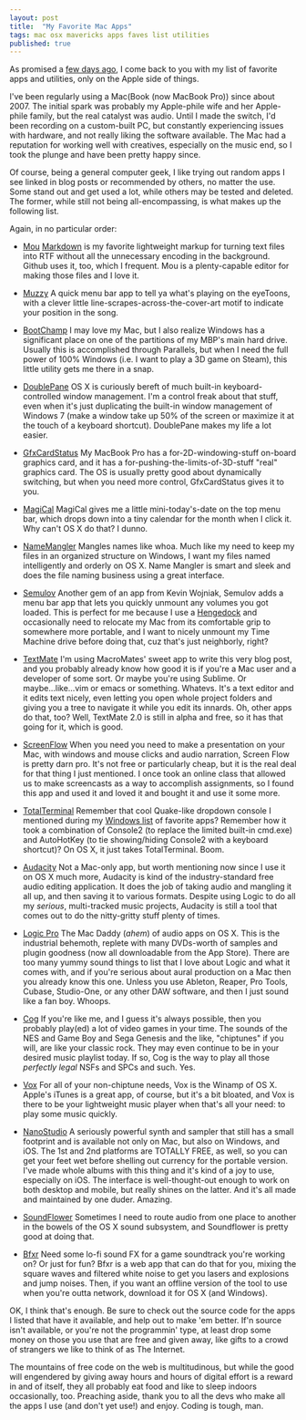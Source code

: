 ```yaml
---
layout: post
title:  "My Favorite Mac Apps"
tags: mac osx mavericks apps faves list utilities
published: true
---
```


As promised a [few days ago](https://codaname.neb.host/2014/06/12/my-favorite-windows-apps/), I come back to you with my list of favorite apps and utilities, only on the Apple side of things.

<!--more-->

I've been regularly using a Mac(Book (now MacBook Pro)) since about 2007. The initial spark was probably my Apple-phile wife and her Apple-phile family, but the real catalyst was audio. Until I made the switch, I'd been recording on a custom-built PC, but constantly experiencing issues with hardware, and not really liking the software available. The Mac had a reputation for working well with creatives, especially on the music end, so I took the plunge and have been pretty happy since.

Of course, being a general computer geek, I like trying out random apps I see linked in blog posts or recommended by others, no matter the use. Some stand out and get used a lot, while others may be tested and deleted. The former, while still not being all-encompassing, is what makes up the following list.

Again, in no particular order:

* [Mou](https://mouapp.com/)
  [Markdown](https://daringfireball.net./projects/markdown/) is my favorite lightweight markup for turning text files into RTF without all the unnecessary encoding in the background. Github uses it, too, which I frequent. Mou is a plenty-capable editor for making those files and I love it.

* [Muzzy](https://itunes.apple.com/us/app/muzzy-for-itunes/id595452407?mt=12)
  A quick menu bar app to tell ya what's playing on the eyeToons, with a clever little line-scrapes-across-the-cover-art motif to indicate your position in the song.

* [BootChamp](https://kainjow.com/)
  I may love my Mac, but I also realize Windows has a significant place on one of the partitions of my MBP's main hard drive. Usually this is accomplished through Parallels, but when I need the full power of 100% Windows (i.e. I want to play a 3D game on Steam), this little utility gets me there in a snap.

* [DoublePane](https://5amcode.com/)
  OS X is curiously bereft of much built-in keyboard-controlled window management. I'm a control freak about that stuff, even when it's just duplicating the built-in window management of Windows 7 (make a window take up 50% of the screen or maximize it at the touch of a keyboard shortcut). DoublePane makes my life a lot easier.

* [GfxCardStatus](https://gfx.io/)
  My MacBook Pro has a for-2D-windowing-stuff on-board graphics card, and it has a for-pushing-the-limits-of-3D-stuff "real" graphics card. The OS is usually pretty good about dynamically switching, but when you need more control, GfxCardStatus gives it to you.

* [MagiCal](https://www.charcoaldesign.co.uk/magical/)
  MagiCal gives me a little mini-today's-date on the top menu bar, which drops down into a tiny calendar for the month when I click it. Why can't OS X do that? I dunno.

* [NameMangler](https://manytricks.com/namemangler/)
  Mangles names like whoa. Much like my need to keep my files in an organized structure on Windows, I want my files named intelligently and orderly on OS X. Name Mangler is smart and sleek and does the file naming business using a great interface.

* [Semulov](https://kainjow.com/)
  Another gem of an app from Kevin Wojniak, Semulov adds a menu bar app that lets you quickly unmount any volumes you got loaded. This is perfect for me because I use a [Hengedock](https://hengedocks.com/) and occasionally need to relocate my Mac from its comfortable grip to somewhere more portable, and I want to nicely unmount my Time Machine drive before doing that, cuz that's just neighborly, right?

* [TextMate](https://macromates.com/)
  I'm using MacroMates' sweet app to write this very blog post, and you probably already know how good it is if you're a Mac user and a developer of some sort. Or maybe you're using Sublime. Or maybe...like...vim or emacs or something. Whatevs. It's a text editor and it edits text nicely, even letting you open whole project folders and giving you a tree to navigate it while you edit its innards. Oh, other apps do that, too? Well, TextMate 2.0 is still in alpha and free, so it has that going for it, which is good.

* [ScreenFlow](https://www.telestream.net/screenflow/)
  When you need you need to make a presentation on your Mac, with windows and mouse clicks and audio narration, Screen Flow is pretty darn pro. It's not free or particularly cheap, but it is the real deal for that thing I just mentioned. I once took an online class that allowed us to make screencasts as a way to accomplish assignments, so I found this app and used it and loved it and bought it and use it some more.

* [TotalTerminal](https://totalterminal.binaryage.com/)
  Remember that cool Quake-like dropdown console I mentioned during my [Windows list](https://codaname.neb.host/2014/06/12/my-favorite-windows-apps/) of favorite apps? Remember how it took a combination of Console2 (to replace the limited built-in cmd.exe) and AutoHotKey (to tie showing/hiding Console2 with a keyboard shortcut)? On OS X, it just takes TotalTerminal. Boom.

* [Audacity](https://audacity.sourceforge.net/)
  Not a Mac-only app, but worth mentioning now since I use it on OS X much more, Audacity is kind of the industry-standard free audio editing application. It does the job of taking audio and mangling it all up, and then saving it to various formats. Despite using Logic to do all my *serious*, multi-tracked music projects, Audacity is still a tool that comes out to do the nitty-gritty stuff plenty of times.

* [Logic Pro](https://apple.com/logic-pro/)
  The Mac Daddy (*ahem*) of audio apps on OS X. This is the industrial behemoth, replete with many DVDs-worth of samples and plugin goodness (now all downloadable from the App Store). There are too many yummy sound things to list that I love about Logic and what it comes with, and if you're serious about aural production on a Mac then you already know this one. Unless you use Ableton, Reaper, Pro Tools, Cubase, Studio-One, or any other DAW software, and then I just sound like a fan boy. Whoops.

* [Cog](https://cogx.org/)
  If you're like me, and I guess it's always possible, then you probably play(ed) a lot of video games in your time. The sounds of the NES and Game Boy and Sega Genesis and the like, "chiptunes" if you will, are like your classic rock. They may even continue to be in your desired music playlist today. If so, Cog is the way to play all those *perfectly legal* NSFs and SPCs and such. Yes.

* [Vox](https://coppertino.com/)
  For all of your non-chiptune needs, Vox is the Winamp of OS X. Apple's iTunes is a great app, of course, but it's a bit bloated, and Vox is there to be your lightweight music player when that's all your need: to play some music quickly.

* [NanoStudio](https://blipinteractive.co.uk/)
  A seriously powerful synth and sampler that still has a small footprint and is available not only on Mac, but also on Windows, and iOS. The 1st and 2nd platforms are TOTALLY FREE, as well, so you can get your feet wet before shelling out currency for the portable version. I've made whole albums with this thing and it's kind of a joy to use, especially on iOS. The interface is well-thought-out enough to work on both desktop and mobile, but really shines on the latter. And it's all made and maintained by one duder. Amazing.

* [SoundFlower](https://cycling74.com/products/soundflower/)
  Sometimes I need to route audio from one place to another in the bowels of the OS X sound subsystem, and Soundflower is pretty good at doing that.

* [Bfxr](https://www.bfxr.net/)
  Need some lo-fi sound FX for a game soundtrack you're working on? Or just for fun? Bfxr is a web app that can do that for you, mixing the square waves and filtered white noise to get you lasers and explosions and jump noises. Then, if you want an offline version of the tool to use when you're outta network, download it for OS X (and Windows).

OK, I think that's enough. Be sure to check out the source code for the apps I listed that have it available, and help out to make 'em better. If'n source isn't available, or you're not the programmin' type, at least drop some money on those you use that are free and given away, like gifts to a crowd of strangers we like to think of as The Internet.

The mountains of free code on the web is multitudinous, but while the good will engendered by giving away hours and hours of digital effort is a reward in and of itself, they all probably eat food and like to sleep indoors occasionally, too. Preaching aside, thank you to all the devs who make all the apps I use (and don't yet use!) and enjoy. Coding is tough, man.

